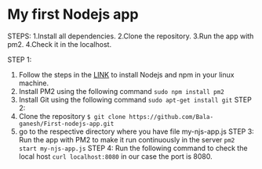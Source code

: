 # My first Nodejs app
STEPS:
  1.Install all dependencies.
  2.Clone the repository.
  3.Run the app with pm2.
  4.Check it in the localhost.

STEP 1: 
  1. Follow the steps in the [LINK](https://www.digitalocean.com/community/tutorials/how-to-install-node-js-on-ubuntu-18-04) to install Nodejs and npm in your linux machine.
  2. Install PM2 using the following command `sudo npm install pm2`
  3. Install Git using the following command `sudo apt-get install git`
STEP 2:
  1. Clone the repository `$ git clone https://github.com/Bala-ganesh/First-nodejs-app.git`
  2. go to the respective directory where you have file my-njs-app.js
STEP 3:
  Run the app with PM2 to make it run continuously in the server 
  `pm2 start my-njs-app.js`
STEP 4:
  Run the following command to check the local host `curl localhost:8080` in our case the port is 8080.
